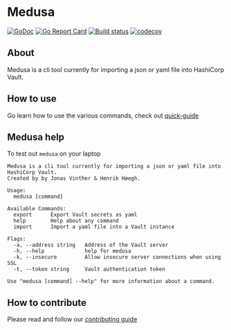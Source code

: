 # Medusa

[![GoDoc](https://godoc.org/github.com/jonasvinther/medusa?status.svg)](https://godoc.org/github.com/jonasvinther/medusa)
[![Go Report Card](https://goreportcard.com/badge/github.com/jonasvinther/medusa)](https://goreportcard.com/report/github.com/jonasvinther/medusa)
[![Build status](https://github.com/jonasvinther/medusa/workflows/Go/badge.svg)](https://github.com/jonasvinther/medusa/actions)
[![codecov](https://codecov.io/gh/jonasvinther/medusa/branch/main/graph/badge.svg)](https://codecov.io/gh/jonasvinther/medusa)

## About
Medusa is a cli tool currently for importing a json or yaml file into HashiCorp Vault.

## How to use
Go learn how to use the various commands, check out [quick-guide](docs/quick-guide.md)

## Medusa help
To test out `medusa` on your laptop
```
Medusa is a cli tool currently for importing a json or yaml file into HashiCorp Vault.
Created by by Jonas Vinther & Henrik Høegh.

Usage:
  medusa [command]

Available Commands:
  export      Export Vault secrets as yaml
  help        Help about any command
  import      Import a yaml file into a Vault instance

Flags:
  -a, --address string   Address of the Vault server
  -h, --help             help for medusa
  -k, --insecure         Allow insecure server connections when using SSL
  -t, --token string     Vault authentication token

Use "medusa [command] --help" for more information about a command.
``` 

## How to contribute
Please read and follow our [contributing guide](docs/CONTRIBUTING.md)

